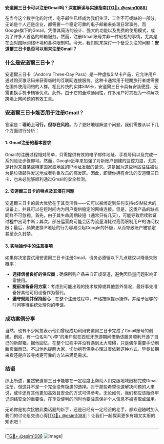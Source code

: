 **安道爾三日卡可以注册Gmail吗？深度解读与实操指南[[TG💪+ @esim1088](https://t.me/s/esim1088)]**

在当今这个数字化的时代，电子邮件已经成为我们生活、工作不可或缺的一部分。无论是个人还是企业，都需要一个稳定可靠的电子邮箱来处理日常事务。而Google旗下的Gmail，凭借其简洁的设计、强大的功能以及免费的使用模式，成为了许多人首选的邮箱服务。然而，注册Gmail账号并非一件轻松的事情，尤其是在面对国际网络环境和各种限制时。今天，我们就来探讨一个备受关注的问题：**安道爾三日卡是否可以用来注册Gmail？**

### 什么是安道爾三日卡？

安道爾三日卡（Andorra Three-Day Pass）是一种虚拟SIM卡产品，它允许用户通过购买激活码来获得临时的互联网连接服务。这种卡通常用于短期旅行者或需要在国外使用网络的人群。相比传统的实体SIM卡，安道爾三日卡具有安装便捷、无需更换手机卡槽等优点。此外，由于它的全球通用性，许多用户将其视为一种解决跨境上网问题的有效工具。

### 安道爾三日卡能否用于注册Gmail？

答案是：**理论上可行，但存在风险**。为了更好地理解这个问题，我们需要从以下几个方面进行分析：

#### 1. Gmail注册的基本要求

Gmail的注册过程相对简单，只需提供有效的电子邮件地址、手机号码以及完成一系列验证步骤即可。然而，Google近年来加强了对新账户创建的监控力度，尤其是针对来自某些特定国家或地区的IP地址发起的请求。这是因为这些地区往往被认为是垃圾邮件发送地或者钓鱼攻击的高发区。因此，即使你拥有合法的安道爾三日卡，也未必能够顺利通过Gmail的安全检测。

#### 2. 安道爾三日卡的特点及其潜在问题

安道爾三日卡的最大优势在于其灵活性——它可以被绑定到任何支持eSIM技术的设备上，并且可以在短时间内为用户提供稳定的网络连接。但是，这类产品的缺点同样不可忽视。首先，由于其生命周期较短（通常只有几天），可能导致后续验证过程中出现中断；其次，部分运营商可能会因为流量消耗过高而限制用户的访问权限；最后，频繁更换IP地址的行为容易引起Google的怀疑，从而导致账户被锁定甚至永久封禁。

#### 3. 实际操作中的注意事项

如果你决定尝试用安道爾三日卡注册Gmail，请务必遵循以下几点建议以降低失败概率：

- **选择信誉良好的供应商**：确保所购产品来自正规渠道，避免因质量问题影响正常使用。
- **提前准备备用方案**：考虑到可能出现的技术故障或其他意外情况，最好事先准备好其他可用设备作为替代。
- **遵守规则并保持耐心**：在整个注册过程中，严格按照提示操作，并给予足够的时间等待系统处理你的申请。

### 成功案例分享

当然，也有不少网友表示他们曾经成功利用安道爾三日卡完成了Gmail账号的创建。例如，有一位名叫“小李”的用户就在西班牙旅游期间借助该服务顺利开通了自己的新邮箱。据他回忆，在整个过程中并没有遇到太大障碍，只是偶尔需要手动刷新页面而已。不过他也提醒大家，切勿抱有侥幸心理过度依赖这种方式，毕竟长期来看还是应该寻找更可靠的方法来满足需求。

### 结语

综上所述，虽然安道爾三日卡能够在一定程度上帮助人们克服地域限制完成Gmail注册，但这并不是一个完全没有隐患的选择。对于那些希望快速解决问题的人来说，或许还有其他更加高效且安全的方式可供参考。无论如何，我们都应该始终牢记网络安全的重要性，在享受便利的同时也要注意保护个人信息不被盗取或滥用。

无论你是初次接触此类话题的新手，还是已经有一定经验的老手，都欢迎随时加入我们的讨论组交流心得[[TG💪+ @esim1088](https://t.me/s/esim1088)]！让我们一起探索更多有趣又实用的知识吧！

---

[[TG💪+ @esim1088](https://t.me/s/esim1088) ![Image](https://i.postimg.cc/4NQfJmqS/Snipaste-2025-05-13-00-14-12.png)]